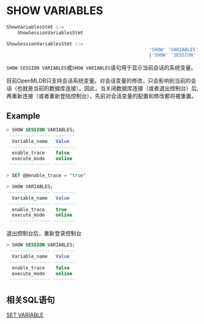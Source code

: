 # SHOW VARIABLES

```sql
ShowVariablesStmt ::=
	ShowSessionVariablesStmt

ShowSessionVariablesStmt ::= 
													'SHOW' 'VARIABLES'
													|'SHOW' 'SESSION' 'VARIABLES'

```

`SHOW SESSION VARIABLES`或`SHOW VARIABLES`语句用于显示当前会话的系统变量。

目前OpenMLDB只支持会话系统变量。对会话变量的修改，只会影响到当前的会话（也就是当前的数据库连接）。因此，当关闭数据库连接（或者退出控制台）后,再重新连接（或者重新登陆控制台），先前对会话变量的配置和修改都将被重置。

## Example

```sql
> SHOW SESSION VARIABLES;
 --------------- --------
  Variable_name   Value
 --------------- --------
  enable_trace    false
  execute_mode    online
 --------------- --------
 
> SET @@enable_trace = "true"

> SHOW VARIABLES;
 --------------- --------
  Variable_name   Value
 --------------- --------
  enable_trace    true
  execute_mode    online
 --------------- --------
```

退出控制台后，重新登录控制台

```sql
> SHOW SESSION VARIABLES;
 --------------- --------
  Variable_name   Value
 --------------- --------
  enable_trace    false
  execute_mode    online
 --------------- --------
```



## 相关SQL语句

[SET VARIABLE](../ddl/SET_STATEMENT.md)

